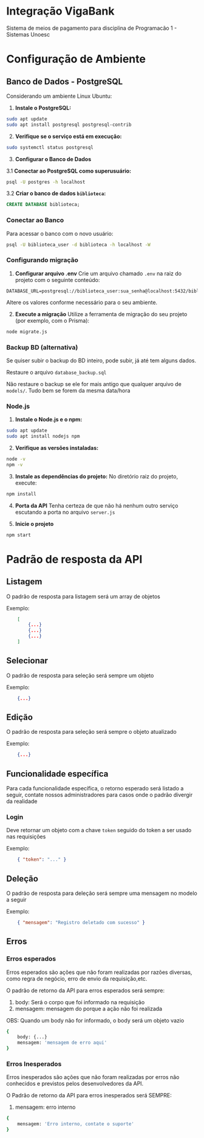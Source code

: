 # Integração VigaBank
Sistema de meios de pagamento para disciplina de Programacão 1 - Sistemas Unoesc

# Configuração de Ambiente

## Banco de Dados - PostgreSQL

Considerando um ambiente Linux Ubuntu:

1. **Instale o PostgreSQL:**
```bash
sudo apt update
sudo apt install postgresql postgresql-contrib
```

2. **Verifique se o serviço está em execução:**
```bash
sudo systemctl status postgresql
```

3. **Configurar o Banco de Dados**

3.1 **Conectar ao PostgreSQL como superusuário:**
```bash
psql -U postgres -h localhost
```

3.2 **Criar o banco de dados `biblioteca`:**
```sql
CREATE DATABASE biblioteca;
```

### Conectar ao Banco
Para acessar o banco com o novo usuário:
```bash
psql -U biblioteca_user -d biblioteca -h localhost -W
```

### Configurando migração

1. **Configurar arquivo .env**
Crie um arquivo chamado `.env` na raiz do projeto com o seguinte conteúdo:

```env
DATABASE_URL=postgresql://biblioteca_user:sua_senha@localhost:5432/biblioteca
```

Altere os valores conforme necessário para o seu ambiente.

2. **Execute a migração**
Utilize a ferramenta de migração do seu projeto (por exemplo, com o Prisma):

```bash
node migrate.js
```

### Backup BD (alternativa)

Se quiser subir o backup do BD inteiro, pode subir, já até tem alguns dados.

Restaure o arquivo `database_backup.sql`

Não restaure o backup se ele for mais antigo que qualquer arquivo de `models/`. Tudo bem se forem da mesma data/hora

### Node.js
1. **Instale o Node.js e o npm:**
```bash
sudo apt update
sudo apt install nodejs npm
```

2. **Verifique as versões instaladas:**
```bash
node -v
npm -v
```

3. **Instale as dependências do projeto:**
No diretório raiz do projeto, execute:
```bash
npm install
```

4. **Porta da API**
Tenha certeza de que não há nenhum outro serviço escutando a porta no arquivo `server.js`

5. **Inicie o projeto**
```bash
npm start
```

# Padrão de resposta da API

## Listagem
O padrão de resposta para listagem será um array de objetos

Exemplo:
``` json
    [
        {...}
        {...}
        {...}
    ]
```
## Selecionar
O padrão de resposta para seleção será sempre um objeto

Exemplo:
``` json
    {...}
```
## Edição
O padrão de resposta para seleção será sempre o objeto atualizado

Exemplo:
``` json
    {...}
``` 
## Funcionalidade específica
Para cada funcionalidade específica, o retorno esperado será listado a seguir, contate nossos administradores para casos onde o padrão divergir da realidade
### Login
Deve retornar um objeto com a chave `token` seguido do token a ser usado nas requisições

Exemplo:
``` json
    { "token": "..." }
```
## Deleção
O padrão de resposta para deleção será sempre uma mensagem no modelo a seguir

Exemplo:
``` json
    { "mensagem": "Registro deletado com sucesso" }
```
## Erros

### Erros esperados
Erros esperados são ações que não foram realizadas por razões diversas, como regra de negócio, erro de envio da requisição,etc.

O padrão de retorno da API para erros esperados será sempre:
1. body: Será o corpo que foi informado na requisição
2. mensagem: mensagem do porque a ação não foi realizada

OBS: Quando um body não for informado, o body será um objeto vazio
``` bash
{
    body: {...}
    mensagem: 'mensagem de erro aqui'
}
```
### Erros Inesperados
Erros inesperados são ações que não foram realizadas por erros não conhecidos e previstos pelos desenvolvedores da API.


O Padrão de retorno da API para erros inesperados será SEMPRE:
1. mensagem: erro interno
``` bash
{
    mensagem: 'Erro interno, contate o suporte'
}
```